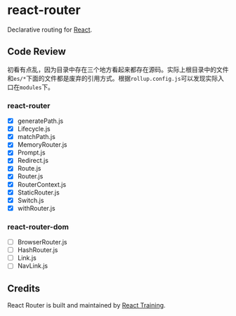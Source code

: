 # react-router

Declarative routing for [React](https://facebook.github.io/react).

## Code Review

初看有点乱，因为目录中存在三个地方看起来都存在源码。实际上根目录中的文件和`es/*`下面的文件都是废弃的引用方式。根据`rollup.config.js`可以发现实际入口在`modules`下。

### react-router

- [x] generatePath.js
- [x] Lifecycle.js
- [x] matchPath.js
- [x] MemoryRouter.js
- [x] Prompt.js
- [x] Redirect.js
- [x] Route.js
- [x] Router.js
- [x] RouterContext.js
- [x] StaticRouter.js
- [x] Switch.js
- [x] withRouter.js

### react-router-dom

- [ ] BrowserRouter.js
- [ ] HashRouter.js
- [ ] Link.js
- [ ] NavLink.js

## Credits

React Router is built and maintained by [React Training](https://reacttraining.com).
